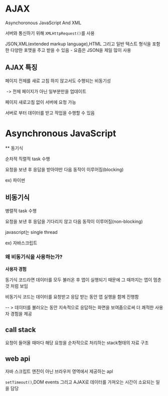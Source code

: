 # AJAX

Asynchoronous JavaScript And XML

서버와 통신하기 위해 `XMLHttpRequest()`를 사용

JSON,XML(extended markup language),HTML 그리고 일반 텍스트 형식을 포함한 다양한 포맷을 주고 받을 수 있음 - 요즘은 JSON을 제일 많이 사용



## AJAX 특징

페이지 전체를 새로 고침 하지 않고서도 수행되는 비동기성 

​		->  전체 페이지가 아닌 일부분만을 업데이트

페이지 새로고침 없이 서버에 요청 가능

서버로 부터 데이터를 받고 작업을 수행할 수 있음



# Asynchronous JavaScript

** 동기식

순차적 직렬적 task 수행

요청을 보낸 후 응답을 받아야만 다음 동작이 이루어짐(blocking)

ex) 파이썬

## 비동기식

병렬적 task 수행

요청을 보낸 후 응답을 기다리지 않고 다음 동작이 이루어짐(non-blocking)

javascript는 single thread

ex) 자바스크립트



### 왜 비동기식을 사용하는가?

**사용자 경험**

동기식 코드라면 데이터를 모두 불러온 후 앱이 실행되기 때문에 그 때까지는 앱이 멈춘 것 처럼 보임

비동기식 코드는 데이터를 요청받고 응답 받는 동안 앱 실행을 함께 진행함

 -- > 데이터를 불러오는 동안 지속적으로 응답하는 화면을 보여줌으로써 더 쾌적한 사용자 경험을 제공



## call stack

요청이 들어올 때마다 해당 요청을 순차적으로 처리하는 stack형태의 자료 구조

## web api

 자바 스크립트 엔진이 아닌 브라우저 영역에서 제공하는 apl

`setTimeout()`,DOM events 그리고 AJAX로 데이터를 가져오는 시간이 소요되는 일을 담당





